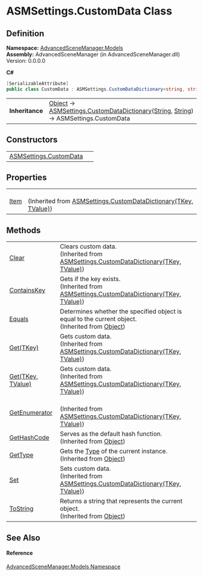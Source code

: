 # ASMSettings.CustomData Class




## Definition
**Namespace:** <a href="N_AdvancedSceneManager_Models">AdvancedSceneManager.Models</a>  
**Assembly:** AdvancedSceneManager (in AdvancedSceneManager.dll) Version: 0.0.0.0

**C#**
``` C#
[SerializableAttribute]
public class CustomData : ASMSettings.CustomDataDictionary<string, string>
```

<table><tr><td><strong>Inheritance</strong></td><td><a href="https://learn.microsoft.com/dotnet/api/system.object" target="_blank" rel="noopener noreferrer">Object</a>  →  <a href="T_AdvancedSceneManager_Models_ASMSettings_CustomDataDictionary_2">ASMSettings.CustomDataDictionary</a>(<a href="https://learn.microsoft.com/dotnet/api/system.string" target="_blank" rel="noopener noreferrer">String</a>, <a href="https://learn.microsoft.com/dotnet/api/system.string" target="_blank" rel="noopener noreferrer">String</a>)  →  ASMSettings.CustomData</td></tr>
</table>



## Constructors
<table>
<tr>
<td><a href="M_AdvancedSceneManager_Models_ASMSettings_CustomData__ctor">ASMSettings.CustomData</a></td>
<td> </td></tr>
</table>

## Properties
<table>
<tr>
<td><a href="P_AdvancedSceneManager_Models_ASMSettings_CustomDataDictionary_2_Item">Item</a></td>
<td><br />(Inherited from <a href="T_AdvancedSceneManager_Models_ASMSettings_CustomDataDictionary_2">ASMSettings.CustomDataDictionary(TKey, TValue)</a>)</td></tr>
</table>

## Methods
<table>
<tr>
<td><a href="M_AdvancedSceneManager_Models_ASMSettings_CustomDataDictionary_2_Clear">Clear</a></td>
<td>Clears custom data.<br />(Inherited from <a href="T_AdvancedSceneManager_Models_ASMSettings_CustomDataDictionary_2">ASMSettings.CustomDataDictionary(TKey, TValue)</a>)</td></tr>
<tr>
<td><a href="M_AdvancedSceneManager_Models_ASMSettings_CustomDataDictionary_2_ContainsKey">ContainsKey</a></td>
<td>Gets if the key exists.<br />(Inherited from <a href="T_AdvancedSceneManager_Models_ASMSettings_CustomDataDictionary_2">ASMSettings.CustomDataDictionary(TKey, TValue)</a>)</td></tr>
<tr>
<td><a href="https://learn.microsoft.com/dotnet/api/system.object.equals#system-object-equals(system-object)" target="_blank" rel="noopener noreferrer">Equals</a></td>
<td>Determines whether the specified object is equal to the current object.<br />(Inherited from <a href="https://learn.microsoft.com/dotnet/api/system.object" target="_blank" rel="noopener noreferrer">Object</a>)</td></tr>
<tr>
<td><a href="M_AdvancedSceneManager_Models_ASMSettings_CustomDataDictionary_2_Get">Get(TKey)</a></td>
<td>Gets custom data.<br />(Inherited from <a href="T_AdvancedSceneManager_Models_ASMSettings_CustomDataDictionary_2">ASMSettings.CustomDataDictionary(TKey, TValue)</a>)</td></tr>
<tr>
<td><a href="M_AdvancedSceneManager_Models_ASMSettings_CustomDataDictionary_2_Get_1">Get(TKey, TValue)</a></td>
<td>Gets custom data.<br />(Inherited from <a href="T_AdvancedSceneManager_Models_ASMSettings_CustomDataDictionary_2">ASMSettings.CustomDataDictionary(TKey, TValue)</a>)</td></tr>
<tr>
<td><a href="M_AdvancedSceneManager_Models_ASMSettings_CustomDataDictionary_2_GetEnumerator">GetEnumerator</a></td>
<td><br />(Inherited from <a href="T_AdvancedSceneManager_Models_ASMSettings_CustomDataDictionary_2">ASMSettings.CustomDataDictionary(TKey, TValue)</a>)</td></tr>
<tr>
<td><a href="https://learn.microsoft.com/dotnet/api/system.object.gethashcode" target="_blank" rel="noopener noreferrer">GetHashCode</a></td>
<td>Serves as the default hash function.<br />(Inherited from <a href="https://learn.microsoft.com/dotnet/api/system.object" target="_blank" rel="noopener noreferrer">Object</a>)</td></tr>
<tr>
<td><a href="https://learn.microsoft.com/dotnet/api/system.object.gettype" target="_blank" rel="noopener noreferrer">GetType</a></td>
<td>Gets the <a href="https://learn.microsoft.com/dotnet/api/system.type" target="_blank" rel="noopener noreferrer">Type</a> of the current instance.<br />(Inherited from <a href="https://learn.microsoft.com/dotnet/api/system.object" target="_blank" rel="noopener noreferrer">Object</a>)</td></tr>
<tr>
<td><a href="M_AdvancedSceneManager_Models_ASMSettings_CustomDataDictionary_2_Set">Set</a></td>
<td>Sets custom data.<br />(Inherited from <a href="T_AdvancedSceneManager_Models_ASMSettings_CustomDataDictionary_2">ASMSettings.CustomDataDictionary(TKey, TValue)</a>)</td></tr>
<tr>
<td><a href="https://learn.microsoft.com/dotnet/api/system.object.tostring" target="_blank" rel="noopener noreferrer">ToString</a></td>
<td>Returns a string that represents the current object.<br />(Inherited from <a href="https://learn.microsoft.com/dotnet/api/system.object" target="_blank" rel="noopener noreferrer">Object</a>)</td></tr>
</table>

## See Also


#### Reference
<a href="N_AdvancedSceneManager_Models">AdvancedSceneManager.Models Namespace</a>  
